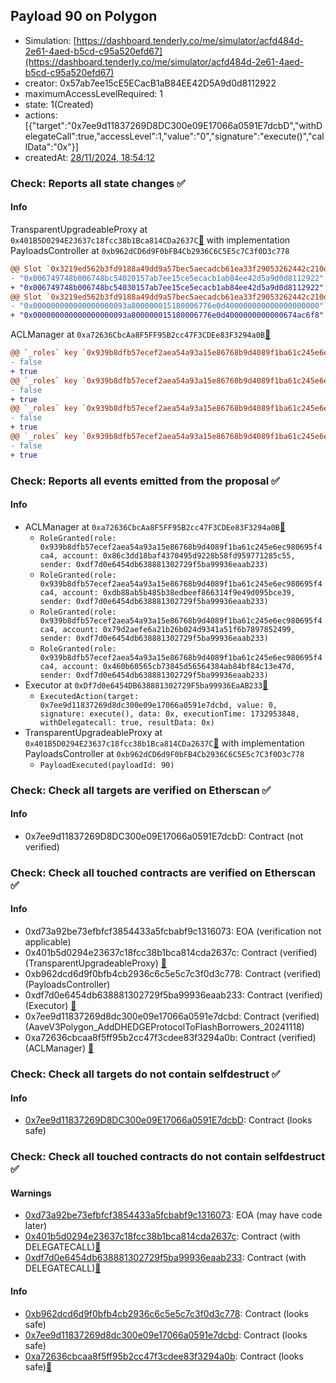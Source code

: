 ## Payload 90 on Polygon

- Simulation: [https://dashboard.tenderly.co/me/simulator/acfd484d-2e61-4aed-b5cd-c95a520efd67](https://dashboard.tenderly.co/me/simulator/acfd484d-2e61-4aed-b5cd-c95a520efd67)
- creator: 0x57ab7ee15cE5ECacB1aB84EE42D5A9d0d8112922
- maximumAccessLevelRequired: 1
- state: 1(Created)
- actions: [{"target":"0x7ee9d11837269D8DC300e09E17066a0591E7dcbD","withDelegateCall":true,"accessLevel":1,"value":"0","signature":"execute()","callData":"0x"}]
- createdAt: [28/11/2024, 18:54:12](https://polygonscan.com/tx/0xe9e050713df5518082acf9447a23f8701321eb6037d8a561c76bc5ef9bd5aec1)

### Check: Reports all state changes :white_check_mark:

#### Info


TransparentUpgradeableProxy at `0x401B5D0294E23637c18fcc38b1Bca814CDa2637C`[:ghost:](https://github.com/bgd-labs/aave-address-book "GovernanceV3Polygon.PAYLOADS_CONTROLLER") with implementation PayloadsController at `0xb962dCD6d9F0bFB4Cb2936C6C5E5c7C3f0D3c778`
```diff
@@ Slot `0x3219ed562b3fd9188a49dd9a57bec5aecadcb61ea33f29053262442c210d825f` @@
- "0x006749748b006748bc54020157ab7ee15ce5ecacb1ab84ee42d5a9d0d8112922"
+ "0x006749748b006748bc54030157ab7ee15ce5ecacb1ab84ee42d5a9d0d8112922"
@@ Slot `0x3219ed562b3fd9188a49dd9a57bec5aecadcb61ea33f29053262442c210d8260` @@
- "0x000000000000000000093a800000015180006776e0d400000000000000000000"
+ "0x000000000000000000093a800000015180006776e0d4000000000000674ac6f8"
```

ACLManager at `0xa72636CbcAa8F5FF95B2cc47F3CDEe83F3294a0B`[:ghost:](https://github.com/bgd-labs/aave-address-book "AaveV3Polygon.ACL_MANAGER")
```diff
@@ `_roles` key `0x939b8dfb57ecef2aea54a93a15e86768b9d4089f1ba61c245e6ec980695f4ca4.members.0x460b60565cb73845d56564384ab84bf84c13e47d` @@
- false
+ true
@@ `_roles` key `0x939b8dfb57ecef2aea54a93a15e86768b9d4089f1ba61c245e6ec980695f4ca4.members.0x79d2aefe6a21b26b024d9341a51f6b7897852499` @@
- false
+ true
@@ `_roles` key `0x939b8dfb57ecef2aea54a93a15e86768b9d4089f1ba61c245e6ec980695f4ca4.members.0x86c3dd18baf4370495d9228b58fd959771285c55` @@
- false
+ true
@@ `_roles` key `0x939b8dfb57ecef2aea54a93a15e86768b9d4089f1ba61c245e6ec980695f4ca4.members.0xdb88ab5b485b38edbeef866314f9e49d095bce39` @@
- false
+ true
```


### Check: Reports all events emitted from the proposal :white_check_mark:

#### Info

- ACLManager at `0xa72636CbcAa8F5FF95B2cc47F3CDEe83F3294a0B`[:ghost:](https://github.com/bgd-labs/aave-address-book "AaveV3Polygon.ACL_MANAGER")
  - `RoleGranted(role: 0x939b8dfb57ecef2aea54a93a15e86768b9d4089f1ba61c245e6ec980695f4ca4, account: 0x86c3dd18baf4370495d9228b58fd959771285c55, sender: 0xdf7d0e6454db638881302729f5ba99936eaab233)`
  - `RoleGranted(role: 0x939b8dfb57ecef2aea54a93a15e86768b9d4089f1ba61c245e6ec980695f4ca4, account: 0xdb88ab5b485b38edbeef866314f9e49d095bce39, sender: 0xdf7d0e6454db638881302729f5ba99936eaab233)`
  - `RoleGranted(role: 0x939b8dfb57ecef2aea54a93a15e86768b9d4089f1ba61c245e6ec980695f4ca4, account: 0x79d2aefe6a21b26b024d9341a51f6b7897852499, sender: 0xdf7d0e6454db638881302729f5ba99936eaab233)`
  - `RoleGranted(role: 0x939b8dfb57ecef2aea54a93a15e86768b9d4089f1ba61c245e6ec980695f4ca4, account: 0x460b60565cb73845d56564384ab84bf84c13e47d, sender: 0xdf7d0e6454db638881302729f5ba99936eaab233)`
- Executor at `0xDf7d0e6454DB638881302729F5ba99936EaAB233`[:ghost:](https://github.com/bgd-labs/aave-address-book "AaveV2Polygon.POOL_ADMIN, AaveV3Polygon.ACL_ADMIN, GovernanceV3Polygon.EXECUTOR_LVL_1")
  - `ExecutedAction(target: 0x7ee9d11837269d8dc300e09e17066a0591e7dcbd, value: 0, signature: execute(), data: 0x, executionTime: 1732953848, withDelegatecall: true, resultData: 0x)`
- TransparentUpgradeableProxy at `0x401B5D0294E23637c18fcc38b1Bca814CDa2637C`[:ghost:](https://github.com/bgd-labs/aave-address-book "GovernanceV3Polygon.PAYLOADS_CONTROLLER") with implementation PayloadsController at `0xb962dCD6d9F0bFB4Cb2936C6C5E5c7C3f0D3c778`
  - `PayloadExecuted(payloadId: 90)`

### Check: Check all targets are verified on Etherscan :white_check_mark:

#### Info

- 0x7ee9d11837269D8DC300e09E17066a0591E7dcbD: Contract (not verified) 

### Check: Check all touched contracts are verified on Etherscan :white_check_mark:

#### Info

- 0xd73a92be73efbfcf3854433a5fcbabf9c1316073: EOA (verification not applicable)
- 0x401b5d0294e23637c18fcc38b1bca814cda2637c: Contract (verified) (TransparentUpgradeableProxy) [:ghost:](https://github.com/bgd-labs/aave-address-book "GovernanceV3Polygon.PAYLOADS_CONTROLLER")
- 0xb962dcd6d9f0bfb4cb2936c6c5e5c7c3f0d3c778: Contract (verified) (PayloadsController) 
- 0xdf7d0e6454db638881302729f5ba99936eaab233: Contract (verified) (Executor) [:ghost:](https://github.com/bgd-labs/aave-address-book "AaveV2Polygon.POOL_ADMIN, AaveV3Polygon.ACL_ADMIN, GovernanceV3Polygon.EXECUTOR_LVL_1")
- 0x7ee9d11837269d8dc300e09e17066a0591e7dcbd: Contract (verified) (AaveV3Polygon_AddDHEDGEProtocolToFlashBorrowers_20241118) 
- 0xa72636cbcaa8f5ff95b2cc47f3cdee83f3294a0b: Contract (verified) (ACLManager) [:ghost:](https://github.com/bgd-labs/aave-address-book "AaveV3Polygon.ACL_MANAGER")

### Check: Check all targets do not contain selfdestruct :white_check_mark:

#### Info

- [0x7ee9d11837269D8DC300e09E17066a0591E7dcbD](https://polygonscan.com/address/0x7ee9d11837269D8DC300e09E17066a0591E7dcbD): Contract (looks safe)

### Check: Check all touched contracts do not contain selfdestruct :white_check_mark:

#### Warnings

- [0xd73a92be73efbfcf3854433a5fcbabf9c1316073](https://polygonscan.com/address/0xd73a92be73efbfcf3854433a5fcbabf9c1316073): EOA (may have code later)
- [0x401b5d0294e23637c18fcc38b1bca814cda2637c](https://polygonscan.com/address/0x401b5d0294e23637c18fcc38b1bca814cda2637c): Contract (with DELEGATECALL)[:ghost:](https://github.com/bgd-labs/aave-address-book "GovernanceV3Polygon.PAYLOADS_CONTROLLER")
- [0xdf7d0e6454db638881302729f5ba99936eaab233](https://polygonscan.com/address/0xdf7d0e6454db638881302729f5ba99936eaab233): Contract (with DELEGATECALL)[:ghost:](https://github.com/bgd-labs/aave-address-book "AaveV2Polygon.POOL_ADMIN, AaveV3Polygon.ACL_ADMIN, GovernanceV3Polygon.EXECUTOR_LVL_1")

#### Info

- [0xb962dcd6d9f0bfb4cb2936c6c5e5c7c3f0d3c778](https://polygonscan.com/address/0xb962dcd6d9f0bfb4cb2936c6c5e5c7c3f0d3c778): Contract (looks safe)
- [0x7ee9d11837269d8dc300e09e17066a0591e7dcbd](https://polygonscan.com/address/0x7ee9d11837269d8dc300e09e17066a0591e7dcbd): Contract (looks safe)
- [0xa72636cbcaa8f5ff95b2cc47f3cdee83f3294a0b](https://polygonscan.com/address/0xa72636cbcaa8f5ff95b2cc47f3cdee83f3294a0b): Contract (looks safe)[:ghost:](https://github.com/bgd-labs/aave-address-book "AaveV3Polygon.ACL_MANAGER")


